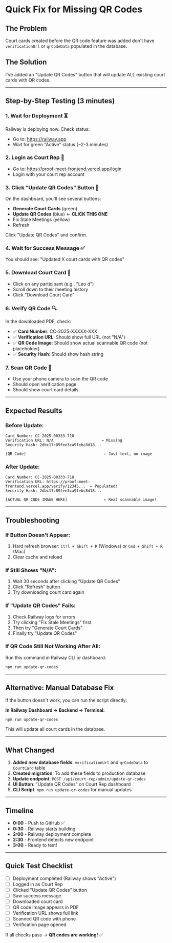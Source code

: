 # Quick Fix for Missing QR Codes

## The Problem
Court cards created before the QR code feature was added don't have `verificationUrl` or `qrCodeData` populated in the database.

## The Solution
I've added an "Update QR Codes" button that will update ALL existing court cards with QR codes.

---

## Step-by-Step Testing (3 minutes)

### 1. Wait for Deployment ⏳
Railway is deploying now. Check status:
- Go to: https://railway.app
- Wait for green "Active" status (~2-3 minutes)

### 2. Login as Court Rep 👤
- Go to: https://proof-meet-frontend.vercel.app/login
- Login with your court rep account

### 3. Click "Update QR Codes" Button 🔄
On the dashboard, you'll see several buttons:
- **Generate Court Cards** (green)
- **Update QR Codes** (blue) ← **CLICK THIS ONE**
- Fix Stale Meetings (yellow)
- Refresh

Click "Update QR Codes" and confirm.

### 4. Wait for Success Message ✅
You should see: "Updated X court cards with QR codes"

### 5. Download Court Card 📄
- Click on any participant (e.g., "Leo d")
- Scroll down to their meeting history
- Click "Download Court Card"

### 6. Verify QR Code 🔍
In the downloaded PDF, check:
- ✅ **Card Number**: CC-2025-XXXXX-XXX
- ✅ **Verification URL**: Should show full URL (not "N/A")
- ✅ **QR Code Image**: Should show actual scannable QR code (not placeholder)
- ✅ **Security Hash**: Should show hash string

### 7. Scan QR Code 📱
- Use your phone camera to scan the QR code
- Should open verification page
- Should show court card details

---

## Expected Results

### Before Update:
```
Card Number: CC-2025-00333-710
Verification URL: N/A                     ← Missing
Security Hash: 2dbc17c89fee3ca9febc8d18...

[QR Code]                                  ← Just text, no image
```

### After Update:
```
Card Number: CC-2025-00333-710
Verification URL: https://proof-meet-frontend.vercel.app/verify/12345...  ← Populated!
Security Hash: 2dbc17c89fee3ca9febc8d18...

[ACTUAL QR CODE IMAGE HERE]                ← Real scannable image!
```

---

## Troubleshooting

### If Button Doesn't Appear:
1. Hard refresh browser: `Ctrl + Shift + R` (Windows) or `Cmd + Shift + R` (Mac)
2. Clear cache and reload

### If Still Shows "N/A":
1. Wait 30 seconds after clicking "Update QR Codes"
2. Click "Refresh" button
3. Try downloading court card again

### If "Update QR Codes" Fails:
1. Check Railway logs for errors
2. Try clicking "Fix Stale Meetings" first
3. Then try "Generate Court Cards"
4. Finally try "Update QR Codes"

### If QR Code Still Not Working After All:
Run this command in Railway CLI or dashboard:
```bash
npm run update-qr-codes
```

---

## Alternative: Manual Database Fix

If the button doesn't work, you can run the script directly:

**In Railway Dashboard → Backend → Terminal:**
```bash
npm run update-qr-codes
```

This will update all court cards in the database.

---

## What Changed

1. **Added new database fields**: `verificationUrl` and `qrCodeData` to `CourtCard` table
2. **Created migration**: To add these fields to production database
3. **Update endpoint**: `POST /api/court-rep/admin/update-qr-codes`
4. **UI Button**: "Update QR Codes" on Court Rep dashboard
5. **CLI Script**: `npm run update-qr-codes` for manual updates

---

## Timeline

- **0:00** - Push to GitHub ✅
- **0:30** - Railway starts building
- **2:00** - Railway deployment complete
- **2:30** - Frontend detects new endpoint
- **3:00** - Ready to test!

---

## Quick Test Checklist

- [ ] Deployment completed (Railway shows "Active")
- [ ] Logged in as Court Rep
- [ ] Clicked "Update QR Codes" button
- [ ] Saw success message
- [ ] Downloaded court card
- [ ] QR code image appears in PDF
- [ ] Verification URL shows full link
- [ ] Scanned QR code with phone
- [ ] Verification page opened

If all checks pass → **QR codes are working!** ✅

